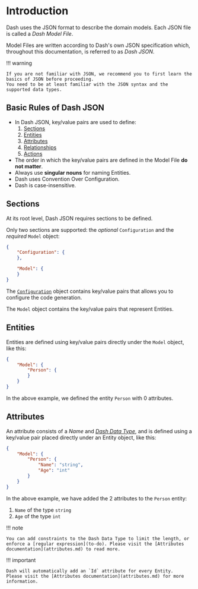 # Introduction
Dash uses the JSON format to describe the domain models. Each JSON file is called a _Dash Model File_.

Model Files are written according to Dash's own JSON specification which, throughout this documentation, is referred to as _Dash JSON_.

!!! warning

    If you are not familiar with JSON, we recommend you to first learn the basics of JSON before proceeding.
    You need to be at least familiar with the JSON syntax and the supported data types.

## Basic Rules of Dash JSON
- In Dash JSON, key/value pairs are used to define:
    1. [Sections](#sections)
    1. [Entities](#entities)
    1. [Attributes](#attributes)
    1. [Relationships](defining-relationships.md)
    1. [Actions](#actions)
- The order in which the key/value pairs are defined in the Model File **do not matter**.
- Always use **singular nouns** for naming Entities.
- Dash uses Convention Over Configuration.
- Dash is case-insensitive.

## Sections
At its root level, Dash JSON requires sections to be defined.

Only two sections are supported: the _optional_ `Configuration` and the _required_ `Model` object:

~~~ JSON
{
    "Configuration": {
    },

    "Model": {
    }
}
~~~

The [`Configuration`](configuration-section.md) object contains key/value pairs that allows you to configure the code generation.

The `Model` object contains the key/value pairs that represent Entities.

## Entities
Entities are defined using key/value pairs directly under the `Model` object, like this:

~~~ JSON
{
    "Model": {
        "Person": {
        }
    }
}
~~~

In the above example, we defined the entity `Person` with 0 attributes.

## Attributes
An attribute consists of a _Name_ and _[Dash Data Type](attributes.md#dash-data-type)_, and is defined using a key/value pair placed directly under an Entity object, like this:

~~~ JSON
{
    "Model": {
        "Person": {
            "Name": "string",
            "Age": "int"
        }
    }
}
~~~

In the above example, we have added the 2 attributes to the `Person` entity:

1. `Name` of the type `string`
1. `Age` of the type `int`

!!! note

    You can add constraints to the Dash Data Type to limit the length, or enforce a [regular expression](to-do). Please visit the [Attributes documentation](attributes.md) to read more.

!!! important

    Dash will automatically add an `Id` attribute for every Entity.
    Please visit the [Attributes documentation](attributes.md) for more information.